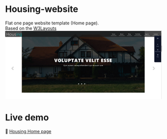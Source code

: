 # Housing-website
Flat one page website template (Home page). <br/>
Based on the [W3Layouts](https://w3layouts.com/template/housing-a-real-estate-category-bootstrap-responsive-web-template/)<br/>
![screenshots/Housing-img.PNG](https://github.com/JennyNgo273/Housing-ws/blob/9e49f3adbaa46679bd59bb906ca57a95db22cb14/screenshots/Housing-img.PNG)

# Live demo
🔗 [Housing Home page](https://jennyngo273.github.io/Housing-ws/)
